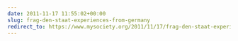 ```yaml
---
date: 2011-11-17 11:55:02+00:00
slug: frag-den-staat-experiences-from-germany
redirect_to: https://www.mysociety.org/2011/11/17/frag-den-staat-experiences-from-germany/
---
```

